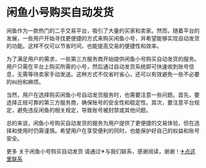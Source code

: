 # 闲鱼小号购买自动发货

闲鱼作为一款热门的二手交易平台，吸引了大量的买家和卖家。然而，随着平台的发展，一些用户开始寻找更便捷的方式来购买闲鱼小号，并希望能够实现自动发货的功能。这样不仅可以节省时间，也能提高交易的便捷性和效率。

为了满足用户的需求，一些第三方服务商开始提供闲鱼小号购买自动发货的服务。用户只需在平台上购买所需的小号，然后通过自动发货系统即可快速收到账号信息，无需等待卖家手动发送。这种方式不仅省时省心，还可以有效避免一些不必要的纠纷和麻烦。

当然，用户在选择购买闲鱼小号自动发货服务时，也需要注意一些问题。首先，要选择正规可靠的第三方服务商，确保账号的安全性和稳定性。其次，要注意平台规定，避免违反闲鱼的相关规定，导致账号被封禁或其他问题。

总的来说，闲鱼小号购买自动发货的服务为用户提供了更便捷的交易体验，但在选择和使用时仍需谨慎。希望用户在享受便利的同时，也能保护好自己的权益和账号安全。

更多 关于闲鱼小号购买自动发货 请通过✈与我们联系，感谢阅读，谢谢！[✈点这里联系](https://1.k02.cc)